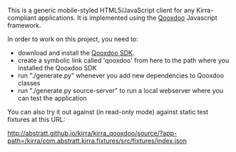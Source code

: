 This is a generic mobile-styled HTML5/JavaScript client for any Kirra-compliant applications. It is implemented using the [Qooxdoo](http://qooxdoo.org) Javascript framework.

In order to work on this project, you need to:

- download and install the [Qooxdoo SDK](http://qooxdoo.org/downloads).
- create a symbolic link called 'qooxdoo' from here to the path where you installed the Qooxdoo SDK
- run "./generate.py" whenever you add new dependencies to Qooxdoo classes
- run "./generate.py source-server" to run a local webserver where you can test the application

You can also try it out against (in read-only mode) against static test fixtures at this URL:

http://abstratt.github.io/kirra/kirra_qooxdoo/source/?app-path=/kirra/com.abstratt.kirra.fixtures/src/fixtures/index.json
